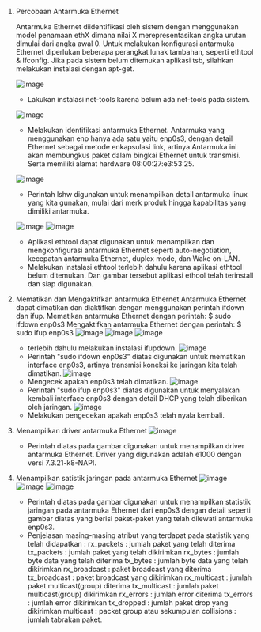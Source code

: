 1.  Percobaan Antarmuka Ethernet

    Antarmuka Ethernet diidentifikasi oleh sistem dengan menggunakan model penamaan ethX dimana nilai X merepresentasikan angka urutan dimulai dari angka awal 0. Untuk melakukan konfigurasi
    antarmuka Ethernet diperlukan beberapa perangkat lunak tambahan, seperti ethtool & Ifconfig. Jika pada sistem belum ditemukan aplikasi tsb, silahkan melakukan instalasi dengan apt-get.
    
    ![image](https://github.com/user-attachments/assets/67e6df51-8b74-4c47-9cba-cd3ed05da7d3)
    * Lakukan instalasi net-tools karena belum ada net-tools pada sistem.

    ![image](https://github.com/user-attachments/assets/a8d58d65-8c2b-4c2f-9dd9-41a06a5964da)
    * Melakukan identifikasi	antarmuka	Ethernet.	Antarmuka yang menggunakan enp hanya ada satu yaitu enp0s3, dengan detail Ethernet sebagai metode enkapsulasi link, artinya 
      Antarmuka ini akan membungkus paket dalam bingkai Ethernet untuk transmisi. Serta memiliki alamat hardware 08:00:27:e3:53:25.

    ![image](https://github.com/user-attachments/assets/3845df37-4927-4c04-9a62-493f64eb57c0)
    * Perintah lshw digunakan untuk menampilkan detail antarmuka linux yang kita gunakan, mulai dari merk produk hingga kapabilitas yang dimiliki antarmuka.

    ![image](https://github.com/user-attachments/assets/a5ff6458-529d-49f9-b1bc-eb0aff1813fb)
    ![image](https://github.com/user-attachments/assets/fbddaa7a-b41f-4f09-8808-8e152abe67c5)
    * Aplikasi ethtool dapat digunakan untuk menampilkan dan mengkonfigurasi antarmuka Ethernet seperti auto-negotiation, kecepatan antarmuka Ethernet, duplex mode, dan Wake on-LAN.
    * Melakukan instalasi ethtool terlebih dahulu karena aplikasi ethtool belum ditemukan. Dan gambar tersebut aplikasi ethool telah terinstall dan siap digunakan.

2. Mematikan dan Mengaktifkan antarmuka Ethernet
   Antarmuka Ethernet dapat dimatikan dan diaktifkan dengan menggunakan perintah ifdown dan ifup.
        Mematikan antarmuka Ethernet dengan perintah:
            $ sudo ifdown enp0s3
        Mengaktifkan antarmuka Ethernet dengan perintah:
            $ sudo ifup enp0s3
   ![image](https://github.com/user-attachments/assets/e9dafaec-7bd2-4382-a9ef-9e24e21d191e)
   ![image](https://github.com/user-attachments/assets/0df34240-abc9-4080-a1c0-5076028d0712)
   ![image](https://github.com/user-attachments/assets/7218e732-f8de-4610-a351-c264b6cbe1ba)
   * terlebih dahulu melakukan instalasi ifupdown.
   ![image](https://github.com/user-attachments/assets/d670311b-f0e8-47c3-9b6b-ece9046d1c57)
   * Perintah "sudo ifdown enp0s3" diatas digunakan untuk mematikan interface enp0s3, artinya transmisi koneksi ke jaringan kita telah dimatikan.
   ![image](https://github.com/user-attachments/assets/620317b5-db50-425b-b699-793d6a1d7760)
   * Mengecek apakah enp0s3 telah dimatikan.
   ![image](https://github.com/user-attachments/assets/dc48bbac-dfb6-46d7-863c-d6ead5f836a9)
   * Perintah "sudo ifup enp0s3" diatas digunakan untuk menyalakan kembali interface enp0s3 dengan detail DHCP yang telah diberikan oleh jaringan.
   ![image](https://github.com/user-attachments/assets/8e22d70b-9daf-4e24-bec5-c75d3666d2b2)
   * Melakukan pengecekan apakah enp0s3 telah nyala kembali.

3. Menampilkan driver antarmuka Ethernet
   ![image](https://github.com/user-attachments/assets/cb4c916d-aa66-4f16-b76d-85519cc33603)
   * Perintah diatas pada gambar digunakan untuk menampilkan driver antarmuka Ethernet. Driver yang digunakan adalah e1000 dengan versi 7.3.21-k8-NAPI.
     
4. Menampilkan satistik jaringan pada antarmuka Ethernet
   ![image](https://github.com/user-attachments/assets/701ac7c0-2f0e-40e5-8d93-abc00fc2f3c5)
   ![image](https://github.com/user-attachments/assets/cbe47e62-1948-484a-b165-dbc7a0f654be)
   ![image](https://github.com/user-attachments/assets/30b480b3-cf2e-4ab6-a36f-cafe6aa240bf)
   * Perintah diatas pada gambar digunakan untuk menampilkan statistik jaringan pada antarmuka Ethernet dari enp0s3 dengan detail seperti gambar diatas yang berisi paket-paket yang telah 
     dilewati antarmuka enp0s3.
   * Penjelasan  masing-masing atribut yang terdapat pada statistik yang telah didapatkan :
        rx_packets	: jumlah paket yang telah diterima
        tx_packets	: jumlah paket yang telah dikirimkan
        rx_bytes	: jumlah byte data yang telah diterima
        tx_bytes	: jumlah byte data yang telah dikirimkan
        rx_broadcast	: paket broadcast yang diterima
        tx_broadcast	: paket broadcast yang dikirimkan
        rx_multicast	: jumlah paket multicast(group) diterima
         tx_multicast	: jumlah paket multicast(group) dikirimkan
         rx_errors	: jumlah error diterima
         tx_errors	: jumlah error dikirimkan
         tx_dropped	: jumlah paket drop yang dikirimkan
         multicast	: packet group atau sekumpulan
         collisions	: jumlah tabrakan paket.
 

   













      


    

      
